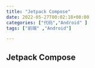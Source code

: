 ```yaml
---
title: "Jetpack Compose"
date: 2022-05-27T00:02:18+08:00
categories: ["代码","Android" ]
tags: ["前端" ,"Android"]

---
```


## Jetpack Compose
